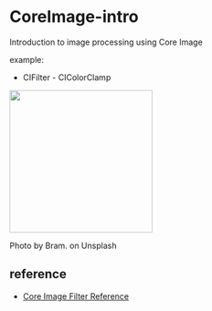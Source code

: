 # CoreImage-intro
Introduction to image processing using Core Image

example:
- CIFilter - CIColorClamp

<img src="https://github.com/khhk10/CoreImage-intro/blob/master/images/coreimage-intro.png" width="250">

Photo by Bram. on Unsplash

## reference

- [Core Image Filter Reference](https://developer.apple.com/library/archive/documentation/GraphicsImaging/Reference/CoreImageFilterReference/index.html#//apple_ref/doc/filter/ci/CIBloom)

